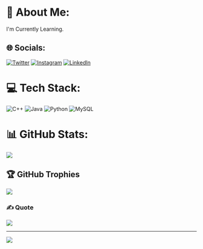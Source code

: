 # 💫 About Me:
I'm Currently Learning.


## 🌐 Socials:
[![Twitter](https://img.shields.io/badge/Twitter-%231877F2.svg?logo=Twitter&logoColor=white)](https://twitter.com/shubhamsamrat52) [![Instagram](https://img.shields.io/badge/Instagram-%23E4405F.svg?logo=Instagram&logoColor=white)](https://www.instagram.com/shubhamsamrat52/) [![LinkedIn](https://img.shields.io/badge/LinkedIn-%230077B5.svg?logo=linkedin&logoColor=white)](https://www.linkedin.com/in/shubhamkumar52/) 

# 💻 Tech Stack:
![C++](https://img.shields.io/badge/c++-%2300599C.svg?style=for-the-badge&logo=c%2B%2B&logoColor=white) ![Java](https://img.shields.io/badge/java-%23ED8B00.svg?style=for-the-badge&logo=java&logoColor=white) ![Python](https://img.shields.io/badge/python-3670A0?style=for-the-badge&logo=python&logoColor=ffdd54) ![MySQL](https://img.shields.io/badge/mysql-%2300f.svg?style=for-the-badge&logo=mysql&logoColor=white)
# 📊 GitHub Stats:
![](https://github-readme-streak-stats.herokuapp.com/?user=Saurav-TB-Pandey&theme=radical&hide_border=false)<br/>

## 🏆 GitHub Trophies
![](https://github-profile-trophy.vercel.app/?username=Saurav-TB-Pandey&theme=radical&no-frame=false&no-bg=false&margin-w=4)

### ✍️ Quote
![](https://quotes-github-readme.vercel.app/api?type=horizontal&theme=tokyonight)

---
[![](https://visitcount.itsvg.in/api?id=Saurav-TB-Pandey&icon=2&color=6)](https://visitcount.itsvg.in)

<!-- Proudly created with GPRM ( https://gprm.itsvg.in ) -->
